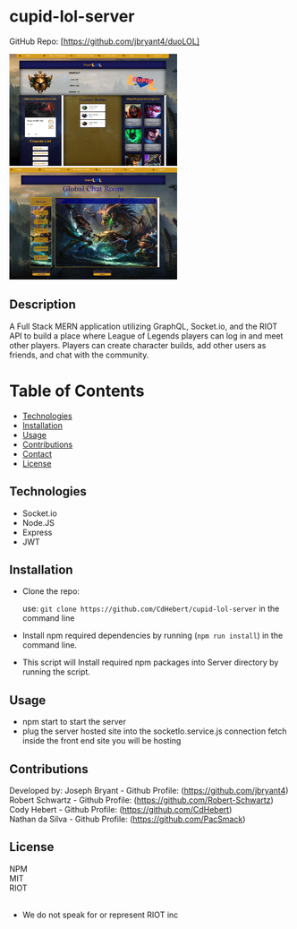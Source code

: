 # cupid-lol-server

GitHub Repo: [https://github.com/jbryant4/duoLOL] 

<img src="preview1.png" alt="previewSearch" width="300" height="200"/> <img src="preview2.png" alt="previewSaved" width="300" height="200"/>

## Description

A Full Stack MERN application utilizing GraphQL, Socket.io, and the RIOT API to build a place where League of Legends players can log in and meet other players.  Players can create character builds, add other users as friends, and chat with the community.


# Table of Contents

- [Technologies](#Technologies)
- [Installation](#Installation)
- [Usage](#usage)
- [Contributions](#Contributions)
- [Contact](#Contact)
- [License](#license)

## Technologies

- Socket.io
- Node.JS
- Express
- JWT

## Installation

- Clone the repo:

  use: `git clone https://github.com/CdHebert/cupid-lol-server` in the command line

- Install npm required dependencies by running (`npm run install`) in the command line.

- This script will Install required npm packages into Server directory by running the script.

## Usage

- npm start to start the server
- plug the server hosted site into the socketIo.service.js connection fetch inside the front end site you will be hosting

## Contributions

Developed by:
Joseph Bryant - Github Profile: (https://github.com/jbryant4) <br>
Robert Schwartz - Github Profile: (https://github.com/Robert-Schwartz) <br>
Cody Hebert - Github Profile: (https://github.com/CdHebert) <br>
Nathan da Silva - Github Profile: (https://github.com/PacSmack) <br>

## License

NPM <br>
MIT <br>
RIOT <br>
<br>
- We do not speak for or represent RIOT inc
